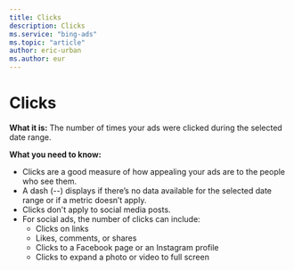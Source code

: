```yaml
---
title: Clicks
description: Clicks
ms.service: "bing-ads"
ms.topic: "article"
author: eric-urban
ms.author: eur
---
```


# Clicks

**What it is:** The number of times your ads were clicked during the selected date range.

**What you need to know:**
- Clicks are a good measure of how appealing your ads are to the people who see them.
- A dash (--) displays if there’s no data available for the selected date range or if a metric doesn’t apply.
- Clicks don't apply to social media posts.
- For social ads, the number of clicks can include:
  - Clicks on links
  - Likes, comments, or shares
  - Clicks to a Facebook page or an Instagram profile
  - Clicks to expand a photo or video to full screen


